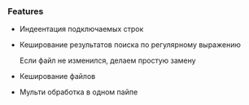 ### Features

- Индеентация подключаемых строк
- Кеширование результатов поиска по регулярному выражению

    Если файл не изменился, делаем простую замену

- Кеширование файлов
- Мульти обработка в одном пайпе


